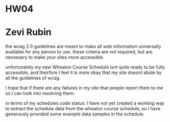 # HW04
# Zevi Rubin
the wcag 2.0 guidelines are meant to make all web information universally available for any person to use. these criteria are not required, but are necessary to make your sites more accessible. 

unfortunately my new Wheaton Course Schedule isnt quite ready to be fully accessible, and theirfore I feel it is more okay that my site doesnt abide by all the guidelines of wcag.

I hope that if there are any failures in my site that people report them to me so I can look into resolving them.

in terms of my schedules code status:
									I have not yet created a working way to extract the schedule data from the wheaton course schedule, so i have generously provided some example data samples in the schedule.  
